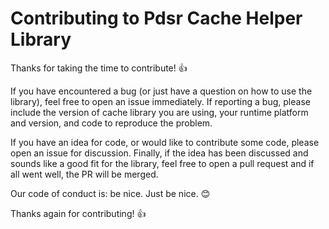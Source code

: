 # Contributing to Pdsr Cache Helper Library

Thanks for taking the time to contribute! :+1:

If you have encountered a bug (or just have a question on how to use the library), feel free to open an issue immediately. If reporting a bug, please include the version of cache library you are using, your runtime platform and version, and code to reproduce the problem.

If you have an idea for code, or would like to contribute some code, please open an issue for discussion. Finally, if the idea has been discussed and sounds like a good fit for the library, feel free to open a pull request and if all went well, the PR will be merged.

Our code of conduct is: be nice. Just be nice. :blush:

Thanks again for contributing! :+1:
